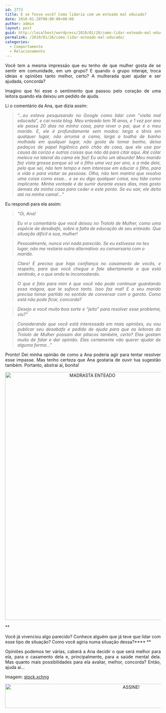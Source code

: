 ```yaml
---
id: 2773
title: E se fosse você? Como lidaria com um enteado mal educado?
date: 2010-01-28T00:00:00+00:00
author: admin
layout: post
guid: http://localhost/wordpress/2010/01/28/como-lidar-enteado-mal-educado/
permalink: /2010/01/28/como-lidar-enteado-mal-educado/
categories:
  - Comportamento
  - Relacionamento
---
```

<p style="text-align: justify;">
  Você tem a mesma impressão que eu tenho de que mulher gosta de se sentir em comunidade, em um grupo? E quando o grupo interaje, troca ideias e opiniões tanto melhor, certo? A mulherada quer ajudar e ser ajudada, concorda?
</p>

<p style="text-align: justify;">
  Imagino que foi esse o sentimento que passou pelo coração de uma leitora quando ela deixou um pedido de ajuda.
</p>

<!--more-->

<p style="text-align: justify;">
  Li o comentário da Ana, que dizia assim:
</p>

> <p style="text-align: justify;">
>   <em>“…eu estava pesquisando no Google como lidar com &#8220;visita mal educada&#8221;, e caí neste blog. Meu enteado tem 16 anos, e 1 vez por ano ele passa 20 dias na minha casa, para rever o pai, que é o meu marido. E, ele é profundamente sem modos: larga o tênis em qualquer lugar, não arruma a cama, larga a toalha de banho molhada em qualquer lugar, não gosta de tomar banho, deixa pedaços de papel higiênico pelo chão da casa, que ele usa por causa da coriza e outras coisas que não dá para citar aqui. Até colar meleca na lateral da cama ele faz! Eu acho um absurdo! Meu marido faz vista grossa porque só vê o filho uma vez por ano, e a mãe dele, pelo que sei, não tem tempo e nem interesse em educar o filho, para a vida e para visitar as pessoas. Olha, não tem mantra que resolva uma coisa como essa&#8230; e se eu digo qualquer coisa, sou tida como implicante. Minha vontade é de sumir durante esses dias, mas gosto demais da minha casa para ceder a este ponto. Se eu sair, ele deita até na minha cama!…”</em>
> </p>

Eu respondi para ela assim:

> <p style="text-align: justify;">
>   <em>“Oi, Ana!</em>
> </p>

> <p style="text-align: justify;">
>   <em>Eu vi o comentário que você deixou no Trololó de Mulher, como uma espécie de desabafo, sobre a falta de educação de seu enteado. Que situação difícil a sua, mulher!</em>
> </p>

> _Pessoalmente, nunca vivi nada parecido. Se eu estivesse no teu lugar, não me restaria outra alternativa: eu conversaria com o marido._ 

> <p style="text-align: justify;">
>   <em>Claro! É preciso que haja confiança no casamento de vocês, e respeito, para que você chegue e fale abertamente o que está sentindo, e o que anda te incomodando. </em>
> </p>

> <p style="text-align: justify;">
>   <em>O que é fato para mim é que você não pode continuar guardando essa mágoa, que te sufoca tanto. Isso faz mal! E o seu marido precisa tomar partido no sentido de conversar com o garoto. Como está não pode ficar, concorda?</em>
> </p>

> <p style="text-align: justify;">
>   <em>Desejo a você muito boa sorte e “jeito” para resolver esse problema, viu?”</em>
> </p>

> <p style="text-align: justify;">
>   <em>Considerando que você está interessada em mais opiniões, eu vou publicar seu desabafo e pedido de ajuda para que as leitoras do Trololó de Mulher possam dar pitacos também, certo? Elas gostam muito de falar e dar opinião. Elas certamente vão querer ajudar de alguma forma&#8230;”</em>
> </p>

<p style="text-align: justify;">
  Pronto! Dei minha opinião de como a Ana poderia agir para tentar resolver esse impasse. Mas tenho certeza que Ana gostaria de ouvir tua sugestão também. Portanto, abstrai aí, bonita!
</p>

<p align="center">
  <a href="http://www.trololodemulher.com.br/blog/wp-content/uploads/2014/12/MADRASTA-ENTEADO.jpg"><img class="alignnone size-full wp-image-10690" src="http://www.trololodemulher.com.br/blog/wp-content/uploads/2014/12/MADRASTA-ENTEADO.jpg" alt="MADRASTA ENTEADO" width="549" height="800" /></a>
</p>

**
  
Você já vivenciou algo parecido? Conhece alguém que já teve que lidar com esse tipo de situação? Como você agiria numa situação dessa?**** **

<p style="text-align: justify;">
  Opiniões podemos ter várias, caberá a Ana decidir o que será melhor para ela, para o casamento dela e, principalmente, para a saúde mental dela. Mas quanto mais possibilidades para ela avaliar, melhor, concorda? Então, ajuda aí…
</p>

Imagem: <a href="http://www.sxc.hu/" target="_blank">stock.xchng</a>

<p align="center">
  <a href="http://feedburner.google.com/fb/a/mailverify?uri=blogbichafemea&loc=pt_BR" target="_blank"><img class="alignnone size-full wp-image-10439" src="http://www.trololodemulher.com.br/blog/wp-content/uploads/2014/09/ASSINE.png" alt="ASSINE!" width="800" height="78" /></a>
</p>

&nbsp;

<p align="justify">